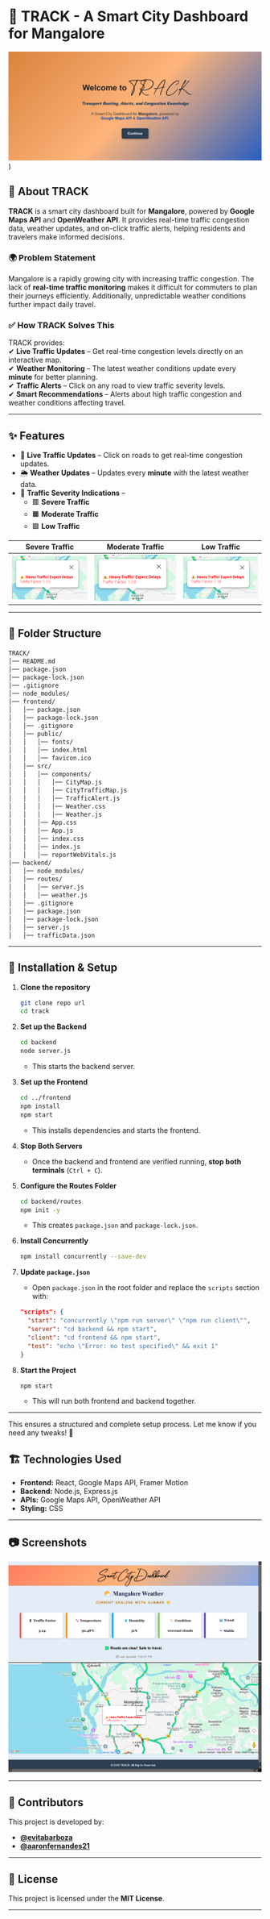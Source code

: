 
# 🚀 TRACK - A Smart City Dashboard for Mangalore  

![Homepage Screenshot](/frontend/public/one.png)) <!-- Replace # with the actual image path -->

## 📌 About TRACK  

**TRACK** is a smart city dashboard built for **Mangalore**, powered by **Google Maps API** and **OpenWeather API**. It provides real-time traffic congestion data, weather updates, and on-click traffic alerts, helping residents and travelers make informed decisions.  

### 🌍 Problem Statement  

Mangalore is a rapidly growing city with increasing traffic congestion. The lack of **real-time traffic monitoring** makes it difficult for commuters to plan their journeys efficiently. Additionally, unpredictable weather conditions further impact daily travel.  

### ✅ How TRACK Solves This  

TRACK provides:  
✔ **Live Traffic Updates** – Get real-time congestion levels directly on an interactive map.  
✔ **Weather Monitoring** – The latest weather conditions update every **minute** for better planning.  
✔ **Traffic Alerts** – Click on any road to view traffic severity levels.  
✔ **Smart Recommendations** – Alerts about high traffic congestion and weather conditions affecting travel.  

---

## ✨ Features  

- 📍 **Live Traffic Updates** – Click on roads to get real-time congestion updates.  
- 🌦️ **Weather Updates** – Updates every **minute** with the latest weather data.  
- 🚦 **Traffic Severity Indications** –  
  - 🟥 **Severe Traffic**  
  - 🟧 **Moderate Traffic**  
  - 🟩 **Low Traffic**  

| Severe Traffic | Moderate Traffic | Low Traffic |
|---------------|----------------|------------|
| ![Severe](/frontend/public/t1.png) | ![Moderate](/frontend/public/t1.png) | ![Low](/frontend/public/t1.png) |  

---

## 📂 Folder Structure  

```
TRACK/
│── README.md
│── package.json
│── package-lock.json
│── .gitignore
│── node_modules/
│── frontend/
│   │── package.json
│   │── package-lock.json
│   │── .gitignore
│   │── public/
│   │   │── fonts/
│   │   │── index.html
│   │   │── favicon.ico
│   │── src/
│   │   │── components/
│   │   │   │── CityMap.js
│   │   │   │── CityTrafficMap.js
│   │   │   │── TrafficAlert.js
│   │   │   │── Weather.css
│   │   │   │── Weather.js
│   │   │── App.css
│   │   │── App.js
│   │   │── index.css
│   │   │── index.js
│   │   │── reportWebVitals.js
│── backend/
│   │── node_modules/
│   │── routes/
│   │   │── server.js
│   │   │── weather.js
│   │── .gitignore
│   │── package.json
│   │── package-lock.json
│   │── server.js
│   │── trafficData.json
```



---

## 🔧 Installation & Setup  

1. **Clone the repository**  
   ```sh
   git clone repo url
   cd track
   ```

2. **Set up the Backend**  
   ```sh
   cd backend
   node server.js
   ```

   - This starts the backend server.

3. **Set up the Frontend**  
   ```sh
   cd ../frontend
   npm install
   npm start
   ```

   - This installs dependencies and starts the frontend.

4. **Stop Both Servers**  
   - Once the backend and frontend are verified running, **stop both terminals** (`Ctrl + C`).

5. **Configure the Routes Folder**  
   ```sh
   cd backend/routes
   npm init -y
   ```

   - This creates `package.json` and `package-lock.json`.

6. **Install Concurrently**  
   ```sh
   npm install concurrently --save-dev
   ```

7. **Update `package.json`**  
   - Open `package.json` in the root folder and replace the `scripts` section with:  

   ```json
   "scripts": {
     "start": "concurrently \"npm run server\" \"npm run client\"",
     "server": "cd backend && npm start",
     "client": "cd frontend && npm start",
     "test": "echo \"Error: no test specified\" && exit 1"
   }
   ```

8. **Start the Project**  
   ```sh
   npm start
   ```

   - This will run both frontend and backend together.

---

This ensures a structured and complete setup process. Let me know if you need any tweaks! 🚀

## 🏗️ Technologies Used  

- **Frontend:** React, Google Maps API, Framer Motion  
- **Backend:** Node.js, Express.js  
- **APIs:** Google Maps API, OpenWeather API  
- **Styling:** CSS  

---

## 📷 Screenshots  

![Dashboard](/frontend/public/two.png) <!-- Replace # with actual image path -->  
![Map Integration](/frontend/public/three.png)  

---

## 👥 Contributors  

This project is developed by:  
- **[@evitabarboza](https://github.com/evitabarboza)**  
- **[@aaronfernandes21](https://github.com/aaronfernandes21)**  

---

## 📜 License  

This project is licensed under the **MIT License**.  

---


